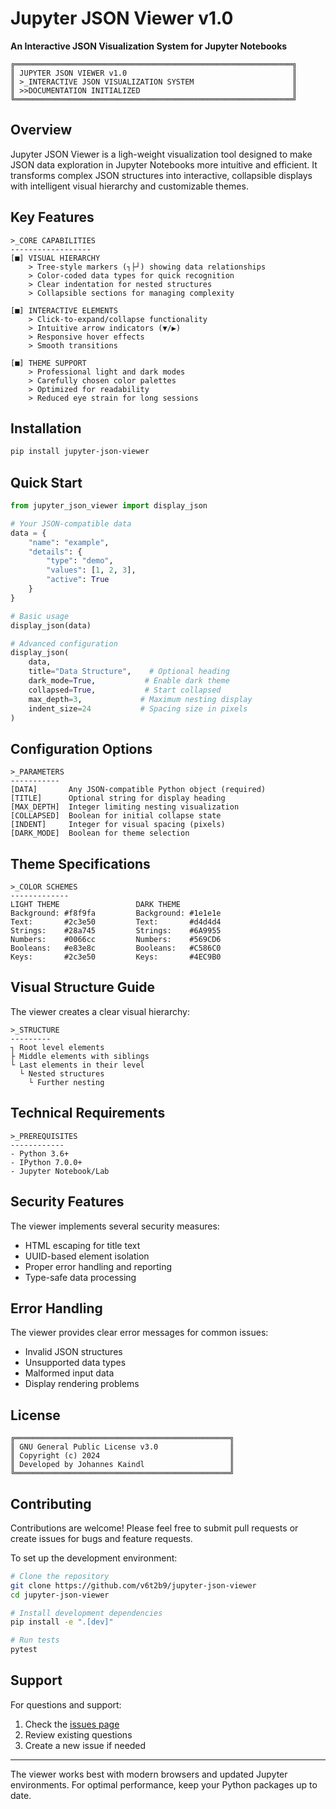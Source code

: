 # Jupyter JSON Viewer v1.0
**An Interactive JSON Visualization System for Jupyter Notebooks**

```ascii
╔══════════════════════════════════════════════════════════════╗
║ JUPYTER JSON VIEWER v1.0                                     ║
║ >_INTERACTIVE JSON VISUALIZATION SYSTEM                      ║
║ >>DOCUMENTATION INITIALIZED                                  ║
╚══════════════════════════════════════════════════════════════╝
```

## Overview

Jupyter JSON Viewer is a ligh-weight visualization tool designed to make JSON data exploration in Jupyter Notebooks more intuitive and efficient. It transforms complex JSON structures into interactive, collapsible displays with intelligent visual hierarchy and customizable themes.

## Key Features

```ascii
>_CORE CAPABILITIES
------------------
[■] VISUAL HIERARCHY
    > Tree-style markers (┐├┘) showing data relationships
    > Color-coded data types for quick recognition
    > Clear indentation for nested structures
    > Collapsible sections for managing complexity

[■] INTERACTIVE ELEMENTS
    > Click-to-expand/collapse functionality
    > Intuitive arrow indicators (▼/▶)
    > Responsive hover effects
    > Smooth transitions

[■] THEME SUPPORT
    > Professional light and dark modes
    > Carefully chosen color palettes
    > Optimized for readability
    > Reduced eye strain for long sessions
```

## Installation

```bash
pip install jupyter-json-viewer
```

## Quick Start

```python
from jupyter_json_viewer import display_json

# Your JSON-compatible data
data = {
    "name": "example",
    "details": {
        "type": "demo",
        "values": [1, 2, 3],
        "active": True
    }
}

# Basic usage
display_json(data)

# Advanced configuration
display_json(
    data,
    title="Data Structure",    # Optional heading
    dark_mode=True,           # Enable dark theme
    collapsed=True,           # Start collapsed
    max_depth=3,             # Maximum nesting display
    indent_size=24           # Spacing size in pixels
)
```

## Configuration Options

```ascii
>_PARAMETERS
-----------
[DATA]       Any JSON-compatible Python object (required)
[TITLE]      Optional string for display heading
[MAX_DEPTH]  Integer limiting nesting visualization
[COLLAPSED]  Boolean for initial collapse state
[INDENT]     Integer for visual spacing (pixels)
[DARK_MODE]  Boolean for theme selection
```

## Theme Specifications

```ascii
>_COLOR SCHEMES
-------------
LIGHT THEME                 DARK THEME
Background: #f8f9fa         Background: #1e1e1e
Text:       #2c3e50         Text:       #d4d4d4
Strings:    #28a745         Strings:    #6A9955
Numbers:    #0066cc         Numbers:    #569CD6
Booleans:   #e83e8c         Booleans:   #C586C0
Keys:       #2c3e50         Keys:       #4EC9B0
```

## Visual Structure Guide

The viewer creates a clear visual hierarchy:

```ascii
>_STRUCTURE
---------
┐ Root level elements
├ Middle elements with siblings
└ Last elements in their level
  └ Nested structures
    └ Further nesting
```

## Technical Requirements

```ascii
>_PREREQUISITES
------------
- Python 3.6+
- IPython 7.0.0+
- Jupyter Notebook/Lab
```

## Security Features

The viewer implements several security measures:
- HTML escaping for title text
- UUID-based element isolation
- Proper error handling and reporting
- Type-safe data processing

## Error Handling

The viewer provides clear error messages for common issues:
- Invalid JSON structures
- Unsupported data types
- Malformed input data
- Display rendering problems

## License

```ascii
╔════════════════════════════════════════════════╗
║ GNU General Public License v3.0                ║
║ Copyright (c) 2024                             ║
║ Developed by Johannes Kaindl                   ║
╚════════════════════════════════════════════════╝
```

## Contributing

Contributions are welcome! Please feel free to submit pull requests or create issues for bugs and feature requests.

To set up the development environment:

```bash
# Clone the repository
git clone https://github.com/v6t2b9/jupyter-json-viewer
cd jupyter-json-viewer

# Install development dependencies
pip install -e ".[dev]"

# Run tests
pytest
```

## Support

For questions and support:
1. Check the [issues page](https://github.com/yourusername/jupyter-json-viewer/issues)
2. Review existing questions
3. Create a new issue if needed

---

The viewer works best with modern browsers and updated Jupyter environments. For optimal performance, keep your Python packages up to date.